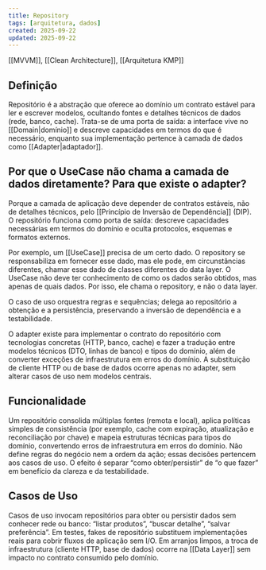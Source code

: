 ```yaml
---
title: Repository
tags: [arquitetura, dados]
created: 2025-09-22
updated: 2025-09-22
---
```

[[MVVM]], [[Clean Architecture]], [[Arquitetura KMP]]
## Definição

Repositório é a abstração que oferece ao domínio um contrato estável para ler e escrever modelos, ocultando fontes e detalhes técnicos de dados (rede, banco, cache). Trata-se de uma porta de saída: a interface vive no [[Domain|domínio]] e descreve capacidades em termos do que é necessário, enquanto sua implementação pertence à camada de dados como [[Adapter|adaptador]].

## Por que o UseCase não chama a camada de dados diretamente? Para que existe o adapter?

Porque a camada de aplicação deve depender de contratos estáveis, não de detalhes técnicos, pelo [[Princípio de Inversão de Dependência]] (DIP). O repositório funciona como porta de saída: descreve capacidades necessárias em termos do domínio e oculta protocolos, esquemas e formatos externos.

Por exemplo, um [[UseCase]] precisa de um certo dado. O repository se responsabiliza em fornecer esse dado, mas ele pode, em circunstâncias diferentes, chamar esse dado de classes diferentes do data layer. O UseCase não deve ter conhecimento de como os dados serão obtidos, mas apenas de quais dados. Por isso, ele chama o repository, e não o data layer.

O caso de uso orquestra regras e sequências; delega ao repositório a obtenção e a persistência, preservando a inversão de dependência e a testabilidade.

O adapter existe para implementar o contrato do repositório com tecnologias concretas (HTTP, banco, cache) e fazer a tradução entre modelos técnicos (DTO, linhas de banco) e tipos do domínio, além de converter exceções de infraestrutura em erros do domínio. A substituição de cliente HTTP ou de base de dados ocorre apenas no adapter, sem alterar casos de uso nem modelos centrais.

## Funcionalidade

Um repositório consolida múltiplas fontes (remota e local), aplica políticas simples de consistência (por exemplo, cache com expiração, atualização e reconciliação por chave) e mapeia estruturas técnicas para tipos do domínio, convertendo erros de infraestrutura em erros do domínio. Não define regras do negócio nem a ordem da ação; essas decisões pertencem aos casos de uso. O efeito é separar “como obter/persistir” de “o que fazer” em benefício da clareza e da testabilidade.

## Casos de Uso

Casos de uso invocam repositórios para obter ou persistir dados sem conhecer rede ou banco: “listar produtos”, “buscar detalhe”, “salvar preferência”. Em testes, fakes de repositório substituem implementações reais para cobrir fluxos de aplicação sem I/O. Em arranjos limpos, a troca de infraestrutura (cliente HTTP, base de dados) ocorre na [[Data Layer]] sem impacto no contrato consumido pelo domínio.
